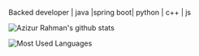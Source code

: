 
Backed developer | java |spring boot| python | c++ | js



![Azizur Rahman's github stats](https://github-readme-stats.vercel.app/api?username=ayanchyaziz123&count_private=true)

![Most Used Languages](https://github-readme-stats.vercel.app/api/top-langs/?username=ayanchyaziz123&layout=compact)



